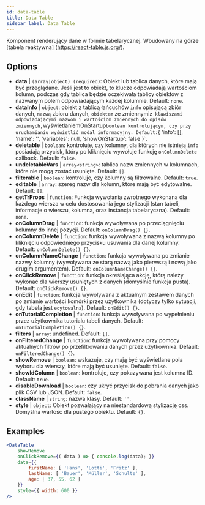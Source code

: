 ```yaml
---
id: data-table 
title: Data Table
sidebar_label: Data Table
---
```


Komponent renderujący dane w formie tabelarycznej. Wbudowany na górze [tabela reaktywna] (https://react-table.js.org/).

## Options

* __data__ | `(array|object) (required)`: Obiekt lub tablica danych, które mają być przeglądane. Jeśli jest to obiekt, to klucze odpowiadają wartościom kolumn, podczas gdy tablica będzie oczekiwała tablicy obiektów z nazwanym polem odpowiadającym każdej kolumnie. Default: `none`.
* __dataInfo__ | `object`: obiekt z tablicą łańcuchów `info` opisującą zbiór danych, `nazwą` zbioru danych, `obiektem` ze zmiennymi` z klawiszami odpowiadającymi nazwom i wartościom zmiennych do opisów zmiennych, `wyświetlaniemOnStartup` boolean kontrolującym, czy przy uruchamianiu wyświetlić modal informacyjny. Default: `{
  'info': [],
  'name': '',
  'variables': null,
  'showOnStartup': false
}`.
* __deletable__ | `boolean`: kontroluje, czy kolumny, dla których nie istnieją `info` posiadają przycisk, który po kliknięciu wywołuje funkcję `onColumnDelete` callback. Default: `false`.
* __undeletableVars__ | `array<string>`: tablica nazw zmiennych w kolumnach, które nie mogą zostać usunięte. Default: `[]`.
* __filterable__ | `boolean`: kontroluje, czy kolumny są filtrowalne. Default: `true`.
* __editable__ | `array`: szereg nazw dla kolumn, które mają być edytowalne. Default: `[]`.
* __getTrProps__ | `function`: Funkcja wywołania zwrotnego wykonana dla każdego wiersza w celu dostosowania jego stylizacji (stan tabeli, informacje o wierszu,
kolumna, oraz instancja tabelaryczna). Default: `none`.
* __onColumnDrag__ | `function`: funkcja wywoływana po przeciągnięciu kolumny do innej pozycji. Default: `onColumnDrag() {}`.
* __onColumnDelete__ | `function`: funkcja wywoływana z nazwą kolumny po kliknięciu odpowiedniego przycisku usuwania dla danej kolumny. Default: `onColumnDelete() {}`.
* __onColumnNameChange__ | `function`: funkcja wywoływana po zmianie nazwy kolumny (wywoływana ze starą nazwą jako pierwszą i nową jako drugim argumentem). Default: `onColumnNameChange() {}`.
* __onClickRemove__ | `function`: funkcja określająca akcję, którą należy wykonać dla wierszy usuniętych z danych (domyślnie funkcja pusta). Default: `onClickRemove() {}`.
* __onEdit__ | `function`: funkcja wywoływana z aktualnym zestawem danych po zmianie wartości komórki przez użytkownika (dotyczy tylko sytuacji, gdy tabela jest `edytowalna`). Default: `onEdit() {}`.
* __onTutorialCompletion__ | `function`: funkcja wywoływana po wypełnieniu przez użytkownika tutorialu tabeli danych. Default: `onTutorialCompletion() {}`.
* __filters__ | `array`: undefined. Default: `[]`.
* __onFilteredChange__ | `function`: funkcja wywoływana przy pomocy aktualnych filtrów po przefiltrowaniu danych przez użytkownika. Default: `onFilteredChange() {}`.
* __showRemove__ | `boolean`: wskazuje, czy mają być wyświetlane pola wyboru dla wierszy, które mają być usunięte. Default: `false`.
* __showIdColumn__ | `boolean`: kontroluje, czy pokazywana jest kolumna ID. Default: `true`.
* __disableDownload__ | `boolean`: czy ukryć przycisk do pobrania danych jako plik CSV lub JSON. Default: `false`.
* __className__ | `string`: nazwa klasy. Default: `''`.
* __style__ | `object`: Obiekt pozwalający na niestandardową stylizację css. Domyślna wartość dla pustego obiektu. Default: `{}`.


## Examples

```jsx live
<DataTable
    showRemove
    onClickRemove={( data ) => { console.log(data); }}
    data={{ 
        firstName: [ 'Hans', 'Lotti', 'Fritz' ], 
        lastName: [ 'Bauer', 'Müller', 'Schultz' ],
        age: [ 37, 55, 62 ]
    }}
    style={{ width: 600 }}
/>
```

